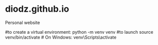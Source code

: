 # diodz.github.io
Personal website

#to create a virtual environment: python -m venv venv
#to launch source venv/bin/activate   # On Windows: venv\Scripts\activate
